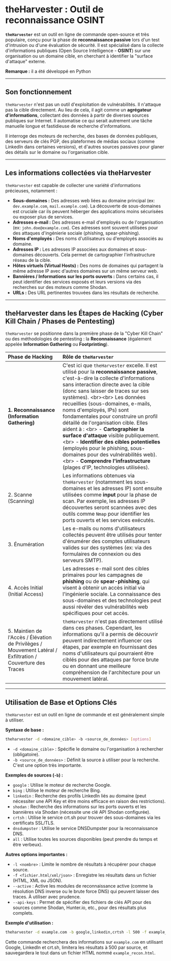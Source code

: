 # theHarvester : Outil de reconnaissance OSINT

**`theHarvester`** est un outil en ligne de commande open-source et très populaire, conçu pour la phase de **reconnaissance passive** lors d'un test d'intrusion ou d'une évaluation de sécurité. 
Il est spécialisé dans la collecte d'informations publiques (Open Source Intelligence - **OSINT**) sur une organisation ou un domaine cible, en cherchant à identifier la "surface d'attaque" externe.

**Remarque :** il a été développé en Python

-----

## Son fonctionnement

`theHarvester` n'est pas un outil d'exploitation de vulnérabilités. Il n'attaque pas la cible directement. Au lieu de cela, il agit comme un **agrégateur d'informations**, collectant des données à partir de diverses sources publiques sur Internet. Il automatise ce qui serait autrement une tâche manuelle longue et fastidieuse de recherche d'informations.

Il interroge des moteurs de recherche, des bases de données publiques, des serveurs de clés PGP, des plateformes de médias sociaux (comme LinkedIn dans certaines versions), et d'autres sources passives pour glaner des détails sur le domaine ou l'organisation cible.

-----

## Les informations collectées via theHarvester

`theHarvester` est capable de collecter une variété d'informations précieuses, notamment :

  * **Sous-domaines :** Des adresses web liées au domaine principal (ex: `dev.example.com`, `mail.example.com`). La découverte de sous-domaines est cruciale car ils peuvent héberger des applications moins sécurisées ou exposer plus de services.
  * **Adresses e-mail :** Des adresses e-mail d'employés ou de l'organisation (ex: `john.doe@example.com`). Ces adresses sont souvent utilisées pour des attaques d'ingénierie sociale (phishing, spear-phishing).
  * **Noms d'employés :** Des noms d'utilisateurs ou d'employés associés au domaine.
  * **Adresses IP :** Les adresses IP associées aux domaines et sous-domaines découverts. Cela permet de cartographier l'infrastructure réseau de la cible.
  * **Hôtes virtuels (Virtual Hosts) :** Des noms de domaines qui partagent la même adresse IP avec d'autres domaines sur un même serveur web.
  * **Bannières / Informations sur les ports ouverts :** Dans certains cas, il peut identifier des services exposés et leurs versions via des recherches sur des moteurs comme Shodan.
  * **URLs :** Des URL pertinentes trouvées dans les résultats de recherche.

-----

## theHarvester dans les Étapes de Hacking (Cyber Kill Chain / Phases de Pentesting)

`theHarvester` se positionne dans la première phase de la "Cyber Kill Chain" ou des méthodologies de pentesting : la **Reconnaissance** (également appelée **Information Gathering** ou **Footprinting**).

| Phase de Hacking | Rôle de `theHarvester`                                                                                                                                                                                                                                                                                                                                                                                                                        |
| :---------------- | :------------------------------------------------------------------------------------------------------------------------------------------------------------------------------------------------------------------------------------------------------------------------------------------------------------------------------------------------------------------------------------------------------------------------------ |
| **1. Reconnaissance (Information Gathering)** | C'est ici que `theHarvester` excelle. Il est utilisé pour la **reconnaissance passive**, c'est-à-dire la collecte d'informations sans interaction directe avec la cible (donc sans laisser de traces sur ses systèmes). \<br\>\<br\> Les données recueillies (sous-domaines, e-mails, noms d'employés, IPs) sont fondamentales pour construire un profil détaillé de l'organisation cible. Elles aident à : \<br\> - **Cartographier la surface d'attaque** visible publiquement. \<br\> - **Identifier des cibles potentielles** (employés pour le phishing, sous-domaines pour des vulnérabilités web). \<br\> - **Comprendre l'infrastructure** (plages d'IP, technologies utilisées). |
| 2. Scanne (Scanning) | Les informations obtenues via `theHarvester` (notamment les sous-domaines et les adresses IP) sont ensuite utilisées comme **input** pour la phase de scan. Par exemple, les adresses IP découvertes seront scannées avec des outils comme `Nmap` pour identifier les ports ouverts et les services exécutés.                                                                                                                                                              |
| 3. Énumération | Les e-mails ou noms d'utilisateurs collectés peuvent être utilisés pour tenter d'énumérer des comptes utilisateurs valides sur des systèmes (ex: via des formulaires de connexion ou des serveurs SMTP).                                                                                                                                                                                                                                        |
| 4. Accès Initial (Initial Access) | Les adresses e-mail sont des cibles primaires pour les campagnes de **phishing** ou de **spear-phishing**, qui visent à obtenir un accès initial via l'ingénierie sociale. La connaissance des sous-domaines et des technologies peut aussi révéler des vulnérabilités web spécifiques pour cet accès.                                                                                                                                             |
| 5. Maintien de l'Accès / Élévation de Privilèges / Mouvement Latéral / Exfiltration / Couverture des Traces | `theHarvester` n'est pas directement utilisé dans ces phases. Cependant, les informations qu'il a permis de découvrir peuvent indirectement influencer ces étapes, par exemple en fournissant des noms d'utilisateurs qui pourraient être ciblés pour des attaques par force brute ou en donnant une meilleure compréhension de l'architecture pour un mouvement latéral. |

-----

## Utilisation de Base et Options Clés

`theHarvester` est un outil en ligne de commande et est généralement simple à utiliser.

**Syntaxe de base :**

```bash
theharvester -d <domaine_cible> -b <source_de_données> [options]
```

  * `-d <domaine_cible>` : Spécifie le domaine ou l'organisation à rechercher (obligatoire).
  * `-b <source_de_données>` : Définit la source à utiliser pour la recherche. C'est une option très importante.

**Exemples de sources (`-b`) :**

  * `google` : Utilise le moteur de recherche Google.
  * `bing` : Utilise le moteur de recherche Bing.
  * `linkedin` : Recherche des profils LinkedIn liés au domaine (peut nécessiter une API Key et être moins efficace en raison des restrictions).
  * `shodan` : Recherche des informations sur les ports ouverts et les bannières via Shodan (nécessite une clé API Shodan configurée).
  * `crtsh` : Utilise le service crt.sh pour trouver des sous-domaines via les certificats SSL/TLS.
  * `dnsdumpster` : Utilise le service DNSDumpster pour la reconnaissance DNS.
  * `all` : Utilise toutes les sources disponibles (peut prendre du temps et être verbeux).

**Autres options importantes :**

  * `-l <nombre>` : Limite le nombre de résultats à récupérer pour chaque source.
  * `-f <fichier.html/xml/json>` : Enregistre les résultats dans un fichier (HTML, XML ou JSON).
  * `--active` : Active les modules de reconnaissance active (comme la résolution DNS inverse ou le brute force DNS) qui peuvent laisser des traces. À utiliser avec prudence.
  * `--api-keys` : Permet de spécifier des fichiers de clés API pour des sources comme Shodan, Hunter.io, etc., pour des résultats plus complets.

**Exemple d'utilisation :**

```bash
theharvester -d example.com -b google,linkedin,crtsh -l 500 -f example_recon.html
```

Cette commande recherchera des informations sur `example.com` en utilisant Google, LinkedIn et crt.sh, limitera les résultats à 500 par source, et sauvegardera le tout dans un fichier HTML nommé `example_recon.html`.


